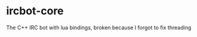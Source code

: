 ircbot-core
===========

The C++ IRC bot with lua bindings, broken because I forgot to fix threading
